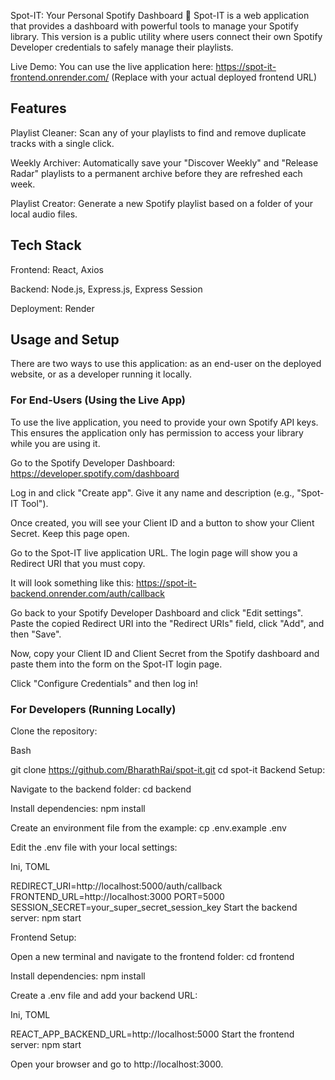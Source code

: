 Spot-IT: Your Personal Spotify Dashboard 🎵
Spot-IT is a web application that provides a dashboard with powerful tools to manage your Spotify library. This version is a public utility where users connect their own Spotify Developer credentials to safely manage their playlists.

Live Demo: You can use the live application here: https://spot-it-frontend.onrender.com/ (Replace with your actual deployed frontend URL)

## Features
Playlist Cleaner: Scan any of your playlists to find and remove duplicate tracks with a single click.

Weekly Archiver: Automatically save your "Discover Weekly" and "Release Radar" playlists to a permanent archive before they are refreshed each week.

Playlist Creator: Generate a new Spotify playlist based on a folder of your local audio files.

## Tech Stack
Frontend: React, Axios

Backend: Node.js, Express.js, Express Session

Deployment: Render

## Usage and Setup
There are two ways to use this application: as an end-user on the deployed website, or as a developer running it locally.

### For End-Users (Using the Live App)
To use the live application, you need to provide your own Spotify API keys. This ensures the application only has permission to access your library while you are using it.

Go to the Spotify Developer Dashboard: https://developer.spotify.com/dashboard

Log in and click "Create app". Give it any name and description (e.g., "Spot-IT Tool").

Once created, you will see your Client ID and a button to show your Client Secret. Keep this page open.

Go to the Spot-IT live application URL. The login page will show you a Redirect URI that you must copy.

It will look something like this: https://spot-it-backend.onrender.com/auth/callback

Go back to your Spotify Developer Dashboard and click "Edit settings". Paste the copied Redirect URI into the "Redirect URIs" field, click "Add", and then "Save".

Now, copy your Client ID and Client Secret from the Spotify dashboard and paste them into the form on the Spot-IT login page.

Click "Configure Credentials" and then log in!

### For Developers (Running Locally)
Clone the repository:

Bash

git clone https://github.com/BharathRai/spot-it.git
cd spot-it
Backend Setup:

Navigate to the backend folder: cd backend

Install dependencies: npm install

Create an environment file from the example: cp .env.example .env

Edit the .env file with your local settings:

Ini, TOML

REDIRECT_URI=http://localhost:5000/auth/callback
FRONTEND_URL=http://localhost:3000
PORT=5000
SESSION_SECRET=your_super_secret_session_key
Start the backend server: npm start

Frontend Setup:

Open a new terminal and navigate to the frontend folder: cd frontend

Install dependencies: npm install

Create a .env file and add your backend URL:

Ini, TOML

REACT_APP_BACKEND_URL=http://localhost:5000
Start the frontend server: npm start

Open your browser and go to http://localhost:3000.
